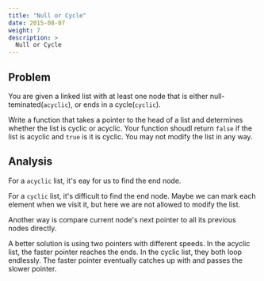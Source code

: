 ```yaml
---
title: "Null or Cycle"
date: 2015-08-07
weight: 7
description: >
  Null or Cycle
---
```


## Problem

You are given a linked list with at least one node that is either null-teminated(`acyclic`), or ends in a cycle(`cyclic`).

Write a function that takes a pointer to the head of a list and determines whether the list is cyclic or acyclic.
Your function shoudl return `false` if the list is acyclic and `true` is it is cyclic. You may not modify the list in any way.

## Analysis

For a `acyclic` list, it's eay for us to find the end node.

For a `cyclic` list, it's difficult to find the end node. Maybe we can mark each element when we visit it, but here we are not allowed to modify the list.

Another way is compare current node's next pointer to all its previous nodes directly.

A better solution is using two pointers with different speeds.
In the acyclic list, the faster pointer reaches the ends.
In the cyclic list, they both loop endlessly. The faster pointer eventually catches up with and passes the slower pointer.


